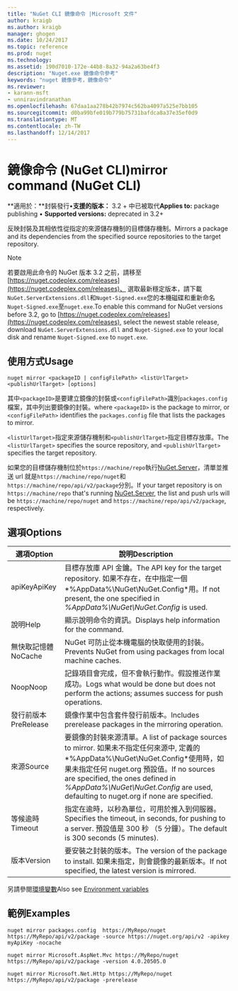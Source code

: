 ```yaml
---
title: "NuGet CLI 鏡像命令 |Microsoft 文件"
author: kraigb
ms.author: kraigb
manager: ghogen
ms.date: 10/24/2017
ms.topic: reference
ms.prod: nuget
ms.technology: 
ms.assetid: 190d7010-172e-44b8-8a32-94a2a63be4f3
description: "Nuget.exe 鏡像命令參考"
keywords: "nuget 鏡像參考，鏡像命令"
ms.reviewer:
- karann-msft
- unniravindranathan
ms.openlocfilehash: 67daa1aa278b42b7974c562ba4097a525e7bb105
ms.sourcegitcommit: d0ba99bfe019b779b75731bafdca8a37e35ef0d9
ms.translationtype: MT
ms.contentlocale: zh-TW
ms.lasthandoff: 12/14/2017
---
```

# <a name="mirror-command-nuget-cli"></a><span data-ttu-id="d280a-104">鏡像命令 (NuGet CLI)</span><span class="sxs-lookup"><span data-stu-id="d280a-104">mirror command (NuGet CLI)</span></span>

<span data-ttu-id="d280a-105">**適用於：**封裝發行&bullet;**支援的版本：** 3.2 + 中已被取代</span><span class="sxs-lookup"><span data-stu-id="d280a-105">**Applies to:** package publishing &bullet; **Supported versions:** deprecated in 3.2+</span></span>

<span data-ttu-id="d280a-106">反映封裝及其相依性從指定的來源儲存機制的目標儲存機制。</span><span class="sxs-lookup"><span data-stu-id="d280a-106">Mirrors a package and its dependencies from the specified source repositories to the target repository.</span></span>

> [!NOTE]
> <span data-ttu-id="d280a-107">若要啟用此命令的 NuGet 版本 3.2 之前，請移至[https://nuget.codeplex.com/releases](https://nuget.codeplex.com/releases)、 選取最新穩定版本，請下載`NuGet.ServerExtensions.dll`和`Nuget-Signed.exe`您的本機磁碟和重新命名`Nuget-Signed.exe`至`nuget.exe`.</span><span class="sxs-lookup"><span data-stu-id="d280a-107">To enable this command for NuGet versions before 3.2, go to [https://nuget.codeplex.com/releases](https://nuget.codeplex.com/releases), select the newest stable release, download `NuGet.ServerExtensions.dll` and `Nuget-Signed.exe` to your local disk and rename `Nuget-Signed.exe` to `nuget.exe`.</span></span>

## <a name="usage"></a><span data-ttu-id="d280a-108">使用方式</span><span class="sxs-lookup"><span data-stu-id="d280a-108">Usage</span></span>

```
nuget mirror <packageID | configFilePath> <listUrlTarget> <publishUrlTarget> [options]
```

<span data-ttu-id="d280a-109">其中`<packageID>`是要建立鏡像的封裝或`<configFilePath>`識別`packages.config`檔案，其中列出要鏡像的封裝。</span><span class="sxs-lookup"><span data-stu-id="d280a-109">where `<packageID>` is the package to mirror, or `<configFilePath>` identifies the `packages.config` file that lists the packages to mirror.</span></span>

<span data-ttu-id="d280a-110">`<listUrlTarget>`指定來源儲存機制和`<publishUrlTarget>`指定目標存放庫。</span><span class="sxs-lookup"><span data-stu-id="d280a-110">The `<listUrlTarget>` specifies the source repository, and `<publishUrlTarget>` specifies the target repository.</span></span>

<span data-ttu-id="d280a-111">如果您的目標儲存機制位於`https://machine/repo`執行[NuGet.Server](../hosting-packages/NuGet-Server.md)，清單並推送 url 就是`https://machine/repo/nuget`和`https://machine/repo/api/v2/package`分別。</span><span class="sxs-lookup"><span data-stu-id="d280a-111">If your target repository is on `https://machine/repo` that's running [NuGet.Server](../hosting-packages/NuGet-Server.md), the list and push urls will be `https://machine/repo/nuget` and `https://machine/repo/api/v2/package`, respectively.</span></span>

## <a name="options"></a><span data-ttu-id="d280a-112">選項</span><span class="sxs-lookup"><span data-stu-id="d280a-112">Options</span></span>

| <span data-ttu-id="d280a-113">選項</span><span class="sxs-lookup"><span data-stu-id="d280a-113">Option</span></span> | <span data-ttu-id="d280a-114">說明</span><span class="sxs-lookup"><span data-stu-id="d280a-114">Description</span></span> |
| --- | --- |
| <span data-ttu-id="d280a-115">apiKey</span><span class="sxs-lookup"><span data-stu-id="d280a-115">ApiKey</span></span> | <span data-ttu-id="d280a-116">目標存放庫 API 金鑰。</span><span class="sxs-lookup"><span data-stu-id="d280a-116">The API key for the target repository.</span></span> <span data-ttu-id="d280a-117">如果不存在，在中指定一個*%AppData%\NuGet\NuGet.Config*用。</span><span class="sxs-lookup"><span data-stu-id="d280a-117">If not present,  the one specified in *%AppData%\NuGet\NuGet.Config* is used.</span></span> |
| <span data-ttu-id="d280a-118">說明</span><span class="sxs-lookup"><span data-stu-id="d280a-118">Help</span></span> | <span data-ttu-id="d280a-119">顯示說明命令的資訊。</span><span class="sxs-lookup"><span data-stu-id="d280a-119">Displays help information for the command.</span></span> |
| <span data-ttu-id="d280a-120">無快取記憶體</span><span class="sxs-lookup"><span data-stu-id="d280a-120">NoCache</span></span> | <span data-ttu-id="d280a-121">NuGet 可防止從本機電腦的快取使用的封裝。</span><span class="sxs-lookup"><span data-stu-id="d280a-121">Prevents NuGet from using packages from local machine caches.</span></span> |
| <span data-ttu-id="d280a-122">Noop</span><span class="sxs-lookup"><span data-stu-id="d280a-122">Noop</span></span> | <span data-ttu-id="d280a-123">記錄項目會完成，但不會執行動作。假設推送作業成功。</span><span class="sxs-lookup"><span data-stu-id="d280a-123">Logs what would be done but does not perform the actions; assumes success for push operations.</span></span> |
| <span data-ttu-id="d280a-124">發行前版本</span><span class="sxs-lookup"><span data-stu-id="d280a-124">PreRelease</span></span> | <span data-ttu-id="d280a-125">鏡像作業中包含套件發行前版本。</span><span class="sxs-lookup"><span data-stu-id="d280a-125">Includes prerelease packages in the mirroring operation.</span></span> |
| <span data-ttu-id="d280a-126">來源</span><span class="sxs-lookup"><span data-stu-id="d280a-126">Source</span></span> | <span data-ttu-id="d280a-127">要鏡像的封裝來源清單。</span><span class="sxs-lookup"><span data-stu-id="d280a-127">A list of package sources to mirror.</span></span> <span data-ttu-id="d280a-128">如果未不指定任何來源中, 定義的*%AppData%\NuGet\NuGet.Config*使用時，如果未指定任何 nuget.org 預設值。</span><span class="sxs-lookup"><span data-stu-id="d280a-128">If no sources are specified, the ones defined in *%AppData%\NuGet\NuGet.Config* are used, defaulting to nuget.org if none are specified.</span></span> |
| <span data-ttu-id="d280a-129">等候逾時</span><span class="sxs-lookup"><span data-stu-id="d280a-129">Timeout</span></span> | <span data-ttu-id="d280a-130">指定在逾時，以秒為單位，可用於推入到伺服器。</span><span class="sxs-lookup"><span data-stu-id="d280a-130">Specifies the timeout, in seconds, for pushing to a server.</span></span> <span data-ttu-id="d280a-131">預設值是 300 秒 （5 分鐘）。</span><span class="sxs-lookup"><span data-stu-id="d280a-131">The default is 300 seconds (5 minutes).</span></span> |
| <span data-ttu-id="d280a-132">版本</span><span class="sxs-lookup"><span data-stu-id="d280a-132">Version</span></span> | <span data-ttu-id="d280a-133">要安裝之封裝的版本。</span><span class="sxs-lookup"><span data-stu-id="d280a-133">The version of the package to install.</span></span> <span data-ttu-id="d280a-134">如果未指定，則會鏡像的最新版本。</span><span class="sxs-lookup"><span data-stu-id="d280a-134">If not specified, the latest version is mirrored.</span></span> |

<span data-ttu-id="d280a-135">另請參閱[環境變數](cli-ref-environment-variables.md)</span><span class="sxs-lookup"><span data-stu-id="d280a-135">Also see [Environment variables](cli-ref-environment-variables.md)</span></span>

## <a name="examples"></a><span data-ttu-id="d280a-136">範例</span><span class="sxs-lookup"><span data-stu-id="d280a-136">Examples</span></span>

```
nuget mirror packages.config  https://MyRepo/nuget https://MyRepo/api/v2/package -source https://nuget.org/api/v2 -apikey myApiKey -nocache

nuget mirror Microsoft.AspNet.Mvc https://MyRepo/nuget https://MyRepo/api/v2/package -version 4.0.20505.0

nuget mirror Microsoft.Net.Http https://MyRepo/nuget https://MyRepo/api/v2/package -prerelease
```
